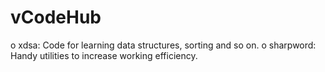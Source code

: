 # vCodeHub
o xdsa:		Code for learning data structures, sorting and so on.
o sharpword:	Handy utilities to increase working efficiency.
